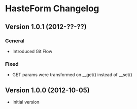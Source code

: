 HasteForm Changelog
===================

Version 1.0.1 (2012-??-??)
------------------------------

### General
- Introduced Git Flow

### Fixed
- GET params were transformed on __get() instead of __set()

Version 1.0.0 (2012-10-05)
------------------------------

- Initial version